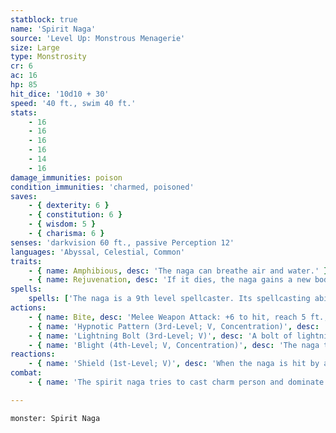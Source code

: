 ```yaml
---
statblock: true
name: 'Spirit Naga'
source: 'Level Up: Monstrous Menagerie'
size: Large
type: Monstrosity
cr: 6
ac: 16
hp: 85
hit_dice: '10d10 + 30'
speed: '40 ft., swim 40 ft.'
stats:
    - 16
    - 16
    - 16
    - 16
    - 14
    - 16
damage_immunities: poison
condition_immunities: 'charmed, poisoned'
saves:
    - { dexterity: 6 }
    - { constitution: 6 }
    - { wisdom: 5 }
    - { charisma: 6 }
senses: 'darkvision 60 ft., passive Perception 12'
languages: 'Abyssal, Celestial, Common'
traits:
    - { name: Amphibious, desc: 'The naga can breathe air and water.' }
    - { name: Rejuvenation, desc: 'If it dies, the naga gains a new body in 1d6 days, regaining all its hit points. This trait can be removed with a wish spell.' }
spells:
    spells: ['The naga is a 9th level spellcaster. Its spellcasting ability is Intelligence (spell save DC 14). The naga has the following wizard spells prepared, which it can cast with only vocalized components:', 'Cantrips (at will): mage hand, minor illusion', '1st-level (4 slots): charm person, shield', '2nd-level (3 slots): detect thoughts, levitate', '3rd-level (3 slots) hypnotic pattern, lightning bolt', '4th-level (3 slots): arcane eye, blight', '5th-level (1 slots): dominate person']
actions:
    - { name: Bite, desc: 'Melee Weapon Attack: +6 to hit, reach 5 ft., one target. Hit: 10 (2d6 + 3) piercing damage. The target makes a DC 15 Constitution saving throw, taking 28 (8d6) poison damage on a failure or half damage on a success.' }
    - { name: 'Hypnotic Pattern (3rd-Level; V, Concentration)', desc: 'A swirling pattern of light appears at a point within 120 feet of the naga. Each creature within 10 feet of the pattern that can see it makes a DC 14 Wisdom saving throw. On a failure, the creature is charmed for 1 minute. While charmed, the creature is incapacitated and its Speed is 0. The effect ends on a creature if it takes damage or if another creature uses an action to shake it out of its daze.' }
    - { name: 'Lightning Bolt (3rd-Level; V)', desc: 'A bolt of lightning 5 feet wide and 100 feet long arcs from the naga. Each creature in the area makes a DC 14 Dexterity saving throw, taking 28 (8d6) lightning damage on a failure or half damage on a success.' }
    - { name: 'Blight (4th-Level; V, Concentration)', desc: 'The naga targets a living creature or plant within 30 feet, draining moisture and vitality from it. The target makes a DC 14 Constitution saving throw, taking 36 (8d8) necrotic damage on a failure or half damage on a success. Plant creatures have disadvantage on their saving throw and take maximum damage. A nonmagical plant dies.' }
reactions:
    - { name: 'Shield (1st-Level; V)', desc: 'When the naga is hit by an attack or targeted by magic missile, it gains a +5 bonus to AC (including against the triggering attack) and immunity to magic missile. These benefits last until the beginning of its next turn.' }
combat:
    - { name: 'The spirit naga tries to cast charm person and dominate person before combat starts', desc: 'In combat, it casts hypnotic pattern or lightning bolt if it can target two or more opponents. Otherwise, it bites in melee or casts blight from a distance. It casts shield whenever necessary. It fights to the death.' }

---
```

```statblock
monster: Spirit Naga
```
